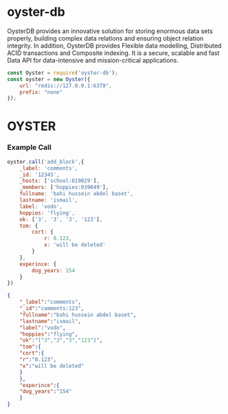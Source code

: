 # oyster-db

OysterDB provides an innovative solution for storing enormous data sets properly, building complex data relations and ensuring object relation integrity. In addition, OysterDB provides Flexible data modelling, Distributed ACID transactions and Composite indexing. It is a secure, scalable and fast Data API for data-intensive and mission-critical applications.

```jsx
const Oyster = require('oyster-db');
const oyster = new Oyster({ 
	url: "redis://127.0.0.1:6379", 
	prefix: "none" 
});
```

# OYSTER

### Example Call

```jsx
oyster.call('add_block',{
    _label: 'comments',
    _id: '12345',
    _hosts: ['school:019029'],
    _members: ['hoppies:039049'],
    fullname: 'bahi hussein abdel baset',
    lastname: 'ismail',
    label: 'vodo',
    hoppies: 'flying',
    ok: ['3', '3', '3', '123'],
    tom: {
        cort: {
            r: 0.123,
            x: 'will be deleted'
        }
    },
    experince: {
        dog_years: 154
    }
})
```

```json
{
	"_label":"comments",
	"_id":"comments:123",
	"fullname":"bahi hussein abdel baset",
	"lastname":"ismail",
	"label":"vodo",
	"hoppies":"flying",
	"ok":"["3","3","3","123"]",
	"tom":{
	"cort":{
	"r":"0.123",
	"x":"will be deleted"
	}
	},
	"experince":{
	"dog_years":"154"
	}
}
```